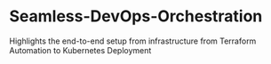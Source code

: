 # Seamless-DevOps-Orchestration
Highlights the end-to-end setup from infrastructure from Terraform Automation to Kubernetes Deployment
